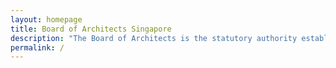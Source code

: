 ```yaml
---
layout: homepage
title: Board of Architects Singapore
description: "The Board of Architects is the statutory authority established to administer the Architects Act in Singapore."
permalink: /
---
```

